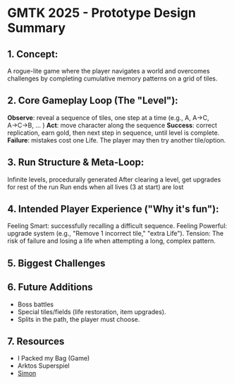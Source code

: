 # GMTK 2025 - Prototype Design Summary

## 1. Concept:

A rogue-lite game where the player navigates a world
and overcomes challenges by completing cumulative memory patterns on a grid of tiles.

## 2. Core Gameplay Loop (The "Level"):

**Observe**: reveal a sequence of tiles, one step at a time (e.g., A, A→C, A→C→B, … )
**Act**: move character along the sequence
**Success**: correct replication, earn gold, then next step in sequence, until level is complete.
**Failure**: mistakes cost one Life. The player may then try another tile/option.

## 3. Run Structure & Meta-Loop:

Infinite levels, procedurally generated
After clearing a level, get upgrades for rest of the run
Run ends when all lives (3 at start) are lost

## 4. Intended Player Experience ("Why it's fun"):

Feeling Smart: successfully recalling a difficult sequence.
Feeling Powerful: upgrade system (e.g., "Remove 1 incorrect tile," "extra Life").
Tension: The risk of failure and losing a life when attempting a long, complex pattern.

## 5. Biggest Challenges

## 6. Future Additions

- Boss battles
- Special tiles/fields (life restoration, item upgrades).
- Splits in the path, the player must choose.

## 7. Resources

- I Packed my Bag (Game)
- Arktos Superspiel
- [Simon](https://en.wikipedia.org/wiki/Simon_%28game%29)
